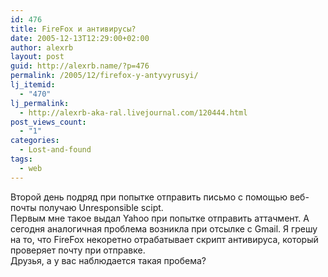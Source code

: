 ```yaml
---
id: 476
title: FireFox и антивирусы?
date: 2005-12-13T12:29:00+02:00
author: alexrb
layout: post
guid: http://alexrb.name/?p=476
permalink: /2005/12/firefox-y-antyvyrusyi/
lj_itemid:
  - "470"
lj_permalink:
  - http://alexrb-aka-ral.livejournal.com/120444.html
post_views_count:
  - "1"
categories:
  - Lost-and-found
tags:
  - web
---
```

Второй день подряд при попытке отправить письмо с помощью веб-почты получаю Unresponsible scipt.  
Первым мне такое выдал Yahoo при попытке отправить аттачмент. А сегодня аналогичная проблема возникла при отсылке с Gmail. Я грешу на то, что FireFox некоретно отрабатывает скрипт антивируса, который проверяет почту при отправке.  
Друзья, а у вас наблюдается такая пробема?